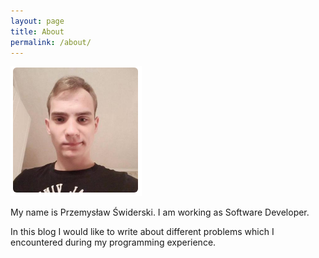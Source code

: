 ```yaml
---
layout: page
title: About
permalink: /about/
---
```


![Profile pic](/assets/profilePic.PNG "It is me :)")


My name is Przemysław Świderski.
I am working as Software Developer.


In this blog I would like to write about different problems which I encountered during my programming experience.

